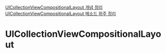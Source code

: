 
[UICollectionViewCompositionalLayout 개념 정리](iOS/UIKit/UICollectionView/UICollectionViewCompositionalLayout.md)
[UICollectionViewCompositionalLayout 메소드 위주 정리](iOS/UIKit/UICollectionView/CompositionalLayout_methods.md)

# UICollectionViewCompositionalLayout
